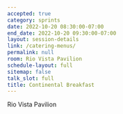 ```yaml
---
accepted: true
category: sprints
date: 2022-10-20 08:30:00-07:00
end_date: 2022-10-20 09:30:00-07:00
layout: session-details
link: /catering-menus/
permalink: null
room: Rio Vista Pavilion
schedule-layout: full
sitemap: false
talk_slot: full
title: Continental Breakfast
---
```


Rio Vista Pavilion
